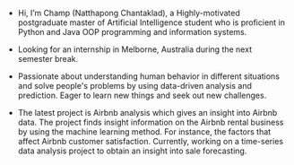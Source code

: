 - Hi, I’m Champ (Natthapong Chantaklad), a Highly-motivated postgraduate master of Artificial Intelligence student who is proficient in Python and Java OOP programming and information systems.
- Looking for an internship in Melborne, Australia during the next semester break.

- Passionate about understanding human behavior in different situations and solve people's problems by using data-driven analysis and prediction. Eager to learn new things and seek out new challenges.

- The latest project is Airbnb analysis which gives an insight into Airbnb data. The project finds insight information on the Airbnb rental business by using the machine learning method. For instance, the factors that affect Airbnb customer satisfaction. Currently, working on a time-series data analysis project to obtain an insight into sale forecasting.



<!---
Alicisox/Alicisox is a ✨ special ✨ repository because its `README.md` (this file) appears on your GitHub profile.
You can click the Preview link to take a look at your changes.
--->
